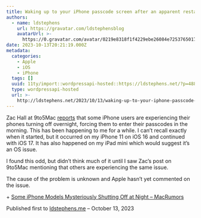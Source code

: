 ```yaml
---
title: Waking up to your iPhone passcode screen after an apparent restart overnight?
authors:
  - name: ldstephens
    url: https://gravatar.com/ldstephensblog
    avatarUrl: >-
      https://0.gravatar.com/avatar/0219e8318f1f4229ebe26084e7253765017f43ca0c631be37dc6d0b8ad6e40a4?s=96&d=identicon&r=G
date: 2023-10-13T20:21:19.000Z
metadata:
  categories:
    - Apple
    - iOS
    - iPhone
  tags: []
  uuid: 11ty/import::wordpressapi-hosted::https://ldstephens.net/?p=4889
  type: wordpressapi-hosted
  url: >-
    http://ldstephens.net/2023/10/13/waking-up-to-your-iphone-passcode-screen-after-an-apparent-restart-overnight/
---
```

Zac Hall at 9to5Mac [reports](https://9to5mac.com/2023/10/10/iphone-restart-overnight/) that some iPhone users are experiencing their phones turning off overnight, forcing them to enter their passcodes in the morning. This has been happening to me for a while. I can’t recall exactly when it started, but it occurred on my iPhone 11 on iOS 16 and continued with iOS 17. It has also happened on my iPad mini which would suggest it’s an OS issue.

I found this odd, but didn’t think much of it until I saw Zac’s post on 9to5Mac mentioning that others are experiencing the same issue.

The cause of the problem is unknown and Apple hasn’t yet commented on the issue.

\+ [Some iPhone Models Mysteriously Shutting Off at Night – MacRumors](https://www.macrumors.com/2023/10/11/iphone-models-turning-off-at-night/)

Published first to [ldstephens.me](https://ldstephens.me/waking-up-to-your-iphone-passcode-screen-after-an-apparent-restart-overnight) – October 13, 2023